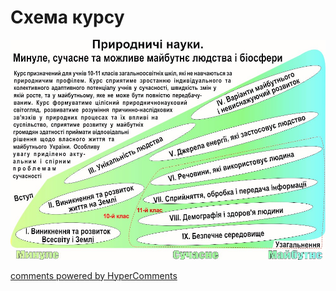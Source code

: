 <div id="hypercomments_widget" class="js-hypercomments-widget invisible"></div>

Схема курсу
=============================================

![Коментування](0/shema_kursu.jpg) 

<div class="js-hypercomments-container">
<a href="http://hypercomments.com" class="hc-link" title="comments widget">comments powered by HyperComments</a>
</div>